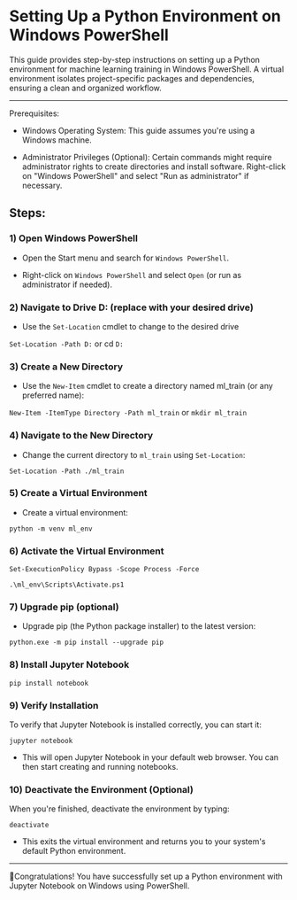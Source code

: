 # Setting Up a Python Environment on Windows PowerShell

This guide provides step-by-step instructions on setting up a Python environment for machine learning training in Windows PowerShell. A virtual environment isolates project-specific packages and dependencies, ensuring a clean and organized workflow.

---

Prerequisites:

- Windows Operating System: This guide assumes you're using a Windows machine.
  
- Administrator Privileges (Optional): Certain commands might require administrator rights to create directories and install software. Right-click on "Windows PowerShell" and select "Run as administrator" if necessary.


## Steps:

### 1) Open Windows PowerShell

- Open the Start menu and search for `Windows PowerShell`.

- Right-click on `Windows PowerShell` and select `Open` (or run as administrator if needed).

### 2) Navigate to Drive D: (replace with your desired drive)

- Use the `Set-Location` cmdlet to change to the desired drive

`Set-Location -Path D:` or cd `D:`

### 3) Create a New Directory

- Use the `New-Item` cmdlet to create a directory named ml_train (or any preferred name):

`New-Item -ItemType Directory -Path ml_train`  or `mkdir ml_train`

### 4) Navigate to the New Directory

- Change the current directory to `ml_train` using `Set-Location`:

`Set-Location -Path ./ml_train`

### 5) Create a Virtual Environment

- Create a virtual environment:

`python -m venv ml_env`

### 6) Activate the Virtual Environment

`Set-ExecutionPolicy Bypass -Scope Process -Force`

`.\ml_env\Scripts\Activate.ps1`

### 7) Upgrade pip (optional)

- Upgrade pip (the Python package installer) to the latest version:

`python.exe -m pip install --upgrade pip`

### 8) Install Jupyter Notebook

`pip install notebook`

### 9) Verify Installation

To verify that Jupyter Notebook is installed correctly, you can start it:

`jupyter notebook`

- This will open Jupyter Notebook in your default web browser. You can then start creating and running notebooks.

### 10) Deactivate the Environment (Optional)

When you're finished, deactivate the environment by typing:

`deactivate`

- This exits the virtual environment and returns you to your system's default Python environment.

---

🥇Congratulations! You have successfully set up a Python environment with Jupyter Notebook on Windows using PowerShell.








